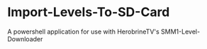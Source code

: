# Import-Levels-To-SD-Card
A powershell application for use with HerobrineTV's SMM1-Level-Downloader
